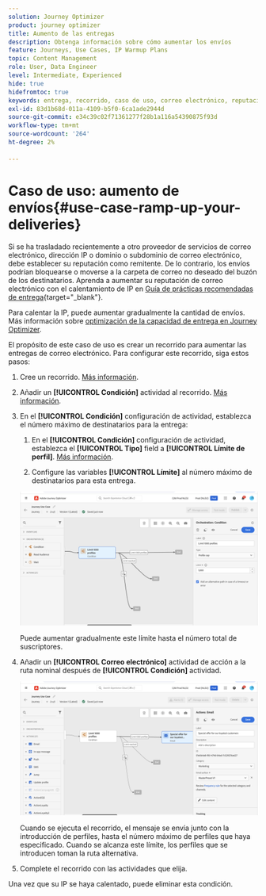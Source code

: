 ```yaml
---
solution: Journey Optimizer
product: journey optimizer
title: Aumento de las entregas
description: Obtenga información sobre cómo aumentar los envíos
feature: Journeys, Use Cases, IP Warmup Plans
topic: Content Management
role: User, Data Engineer
level: Intermediate, Experienced
hide: true
hidefromtoc: true
keywords: entrega, recorrido, caso de uso, correo electrónico, reputación
exl-id: 83d1b68d-011a-4109-b5f0-6ca1ade2944d
source-git-commit: e34c39c02f71361277f28b1a116a54390875f93d
workflow-type: tm+mt
source-wordcount: '264'
ht-degree: 2%

---
```


# Caso de uso: aumento de envíos{#use-case-ramp-up-your-deliveries}

Si se ha trasladado recientemente a otro proveedor de servicios de correo electrónico, dirección IP o dominio o subdominio de correo electrónico, debe establecer su reputación como remitente. De lo contrario, los envíos podrían bloquearse o moverse a la carpeta de correo no deseado del buzón de los destinatarios. Aprenda a aumentar su reputación de correo electrónico con el calentamiento de IP en [Guía de prácticas recomendadas de entrega](https://experienceleague.adobe.com/docs/deliverability-learn/deliverability-best-practice-guide/additional-resources/generic-resources/increase-reputation-with-ip-warming.html?lang=es){target="_blank"}.

Para calentar la IP, puede aumentar gradualmente la cantidad de envíos. Más información sobre [optimización de la capacidad de entrega en Journey Optimizer](../reports/deliverability.md).

El propósito de este caso de uso es crear un recorrido para aumentar las entregas de correo electrónico. Para configurar este recorrido, siga estos pasos:

1. Cree un recorrido. [Más información](journey-gs.md).

1. Añadir un **[!UICONTROL Condición]** actividad al recorrido. [Más información](condition-activity.md).

1. En el **[!UICONTROL Condición]** configuración de actividad, establezca el número máximo de destinatarios para la entrega:

   1. En el **[!UICONTROL Condición]** configuración de actividad, establezca el **[!UICONTROL Tipo]** field a **[!UICONTROL Límite de perfil]**. [Más información](condition-activity.md#profile_cap).

   1. Configure las variables **[!UICONTROL Límite]** al número máximo de destinatarios para esta entrega.

   ![](assets/profile-cap-condition.png)

   Puede aumentar gradualmente este límite hasta el número total de suscriptores.

1. Añadir un **[!UICONTROL Correo electrónico]** actividad de acción a la ruta nominal después de **[!UICONTROL Condición]** actividad.

   ![](assets/ramp-up-deliveries-message.png)

   Cuando se ejecuta el recorrido, el mensaje se envía junto con la introducción de perfiles, hasta el número máximo de perfiles que haya especificado. Cuando se alcanza este límite, los perfiles que se introducen toman la ruta alternativa.

1. Complete el recorrido con las actividades que elija.

Una vez que su IP se haya calentado, puede eliminar esta condición.

